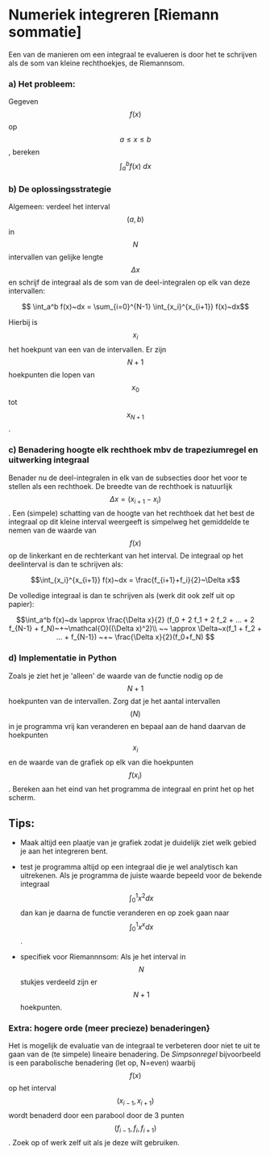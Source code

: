 # Numeriek integreren [Riemann sommatie]

Een van de manieren om een integraal te evalueren is door het te schrijven als de som van kleine rechthoekjes, de Riemannsom.

### a) Het probleem: 
Gegeven $$f(x)$$ op $$a \leq x \leq b$$, bereken $$\int_a^b f(x)~dx$$

### b) De oplossingsstrategie
Algemeen: verdeel het interval $$(a,b)$$ in $$N$$ intervallen van gelijke lengte $$\Delta x$$ en schrijf de integraal als de som van de deel-integralen op elk van deze intervallen:

$$ \int_a^b f(x)~dx = \sum_{i=0}^{N-1} \int_{x_i}^{x_{i+1}} f(x)~dx$$

Hierbij is $$x_i$$ het hoekpunt van een van de intervallen. Er zijn $$N+1$$ hoekpunten die lopen van $$x_0$$ tot $$x_{N+1}$$.

### c) Benadering hoogte elk rechthoek mbv de trapeziumregel en uitwerking integraal

Benader nu de deel-integralen in elk van de subsecties door het voor te stellen als een rechthoek. De breedte van de rechthoek is natuurlijk 
$$\Delta x = (x_{i+1} - x_{i})$$. Een (simpele) schatting van de hoogte van het rechthoek dat het best de integraal op dit kleine interval weergeeft is simpelweg het gemiddelde te nemen van de waarde van $$f(x)$$ op de linkerkant en de rechterkant van het interval. De integraal op het deelinterval is dan te schrijven als:

$$\int_{x_i}^{x_{i+1}} f(x)~dx = \frac{f_{i+1}+f_i}{2}~\Delta x$$

De volledige integraal is dan te schrijven als (werk dit ook zelf uit op papier):

$$\int_a^b f(x)~dx \approx \frac{\Delta x}{2} (f_0 + 2 f_1 + 2 f_2 + ... +  2 f_{N-1} + f_N)~+~\mathcal{O}((\Delta x)^2)\\
                       ~~ \approx \Delta~x(f_1 + f_2 + ... +  f_{N-1}) ~+~ \frac{\Delta x}{2}(f_0+f_N) $$

### d) Implementatie in Python 
Zoals je ziet het je 'alleen' de waarde van de functie nodig op de $$N+1$$ hoekpunten van de intervallen. Zorg dat je het aantal intervallen $$(N)$$ in je programma vrij kan veranderen en bepaal aan de hand daarvan de hoekpunten $$x_i$$ en de waarde van de grafiek op elk van die hoekpunten $$f(x_i)$$. Bereken aan het eind van het programma de integraal en print het op het scherm.


## Tips:

  - Maak altijd een plaatje van je grafiek zodat je duidelijk ziet welk gebied je aan het integreren bent.

  - test je programma altijd op een integraal die je wel analytisch kan uitrekenen. Als je programma de juiste waarde bepeeld voor de bekende integraal $$\int_{0}^{1}x^2 dx$$ dan kan je daarna de functie veranderen en op zoek gaan naar $$\int_{0}^{1}x^x dx$$.

  - specifiek voor Riemannnsom: Als je het interval in $$N$$ stukjes verdeeld zijn er $$N+1$$ hoekpunten.


### Extra: hogere orde (meer precieze) benaderingen}
Het is mogelijk de evaluatie van de integraal te verbeteren door niet te uit te gaan van de (te simpele) lineaire benadering. De *Simpsonregel* bijvoorbeeld is een parabolische benadering (let op, N=even) waarbij $$f(x)$$ op het interval $$(x_{i-1},x_{i+1})$$ wordt benaderd door een parabool door de 3 punten $$(f_{i-1},f_{i},f_{i+1})$$. Zoek op of werk zelf uit als je deze wilt gebruiken.

